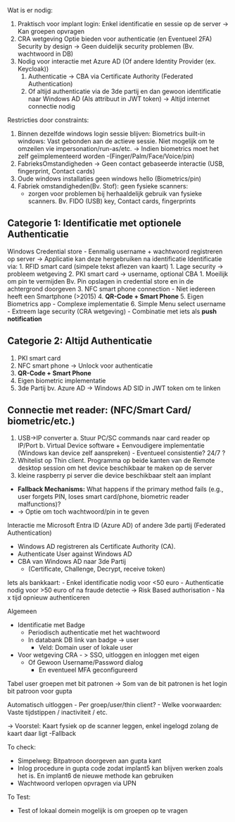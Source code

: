 
Wat is er nodig:
1. Praktisch voor implant login: 
	 Enkel identificatie en sessie op de server -> Kan groepen opvragen
2. CRA wetgeving
	 Optie bieden voor authenticatie (en Eventueel 2FA)
	 Security by design -> Geen duidelijk security problemen (Bv. wachtwoord in DB)
3. Nodig voor interactie met Azure AD (Of andere Identity Provider (ex. Keycloak))
	 1. Authenticatie -> CBA via Certificate Authority (Federated Authentication)
	 2. Of altijd authenticatie via de 3de partij en dan gewoon identificatie naar Windows AD (Als attribuut in JWT token)
		 -> Altijd internet connectie nodig

Restricties door constraints:
1. Binnen dezelfde windows login sessie blijven:
	 Biometrics built-in windows: Vast gebonden aan de actieve sessie. Niet mogelijk om te omzeilen vie impersonation/run-as/etc. 
	-> Indien biometrics moet het zelf geïmplementeerd worden
	-(Finger/Palm/Face/Voice/pin)
2. FabrieksOmstandigheden
	 -> Geen contact gebaseerde interactie (USB, fingerprint, Contact cards)
3. Oude windows installaties geen windows hello (Biometrics/pin)
4. Fabriek omstandigheden(Bv. Stof): geen fysieke scanners:
	- zorgen voor problemen bij herhaaldelijk gebruik van fysieke scanners. Bv. FIDO (USB) key, Contact cards, fingerprints
## Categorie 1: Identificatie met optionele Authenticatie
Windows Credential store
	- Eenmalig username + wachtwoord registreren op server
	-> Applicatie kan deze hergebruiken na identificatie
Identificatie via:
	1. RFID smart card (simpele tekst aflezen van kaart)
		1. Lage security -> probleem wetgeving
	2. PKI smart card -> username, optional CBA
		1. Moeilijk om pin te vermijden 
			 Bv. Pin opslagen in credential store en in de achtergrond doorgeven
	3. NFC smart phone connection
		- Niet iedereen heeft een Smartphone (>2015)
	4. **QR-Code + Smart Phone**
	5. Eigen Biometrics app
		- Complexe implementatie
	6. Simple Menu select username
		- Extreem lage security (CRA wetgeving)
		- Combinatie met iets als **push notification** 

## Categorie 2: Altijd Authenticatie
1. PKI smart card
2. NFC smart phone -> Unlock voor authenticatie
3. **QR-Code + Smart Phone**
4. Eigen biometric implementatie
5. 3de Partij bv. Azure AD -> Windows AD SID in JWT token om te linken



## Connectie met reader: (NFC/Smart Card/ biometric/etc.)
1. USB->IP converter
	 a. Stuur PC/SC commands naar card reader op IP/Port
	 b. Virtual Device software
		 + Eenvoudigere implementatie (Windows kan device zelf aanspreken)
		 - Eventueel consistentie? 24/7 ?
2. Whitelist op Thin client. Programma op beide kanten van de Remote desktop session om het device beschikbaar te maken op de server
3. kleine raspberry pi server die device beschikbaar stelt aan implant


- **Fallback Mechanisms:** What happens if the primary method fails (e.g., user forgets PIN, loses smart card/phone, biometric reader malfunctions)?
- -> Optie om toch wachtwoord/pin in te geven


Interactie me Microsoft Entra ID (Azure AD) of andere 3de partij (Federated Authentication)
- Windows AD registreren als Certificate Authority (CA).
- Authenticate User against Windows AD
- CBA van Windows AD naar 3de Partij
	- (Certificate, Challenge, Decrypt, receive token)



Iets als bankkaart:
	- Enkel identificatie nodig voor <50 euro
	- Authenticatie nodig voor >50 euro of na fraude detectie
			-> Risk Based authorisation
				- Na x tijd opnieuw authenticeren





Algemeen
 - Identificatie met Badge 
	 - Periodisch authenticatie met het wachtwoord
	 - In databank DB link van badge -> user
		 - Veld: Domain user of lokale user
- Voor wetgeving CRA - > SSO, uitloggen en inloggen met eigen
	- Of Gewoon Username/Password dialog 
		- En eventueel MFA geconfigureerd

Tabel user groepen met bit patronen
	-> Som van de bit patronen is het login bit patroon voor gupta
	

Automatisch uitloggen
	- Per groep/user/thin client?
	- Welke voorwaarden: Vaste tijdstippen / inactiviteit / etc.

-> Voorstel: Kaart fysiek op de scanner leggen, enkel ingelogd zolang de kaart daar ligt
-Fallback 

To check:
- Simpelweg: Bitpatroon doorgeven aan gupta kant
- Inlog procedure in gupta code zodat implant5 kan blijven werken zoals het is. En implant6 de nieuwe methode kan gebruiken
- Wachtwoord verlopen opvragen via UPN

To Test:
- Test of lokaal domein mogelijk is om groepen op te vragen
